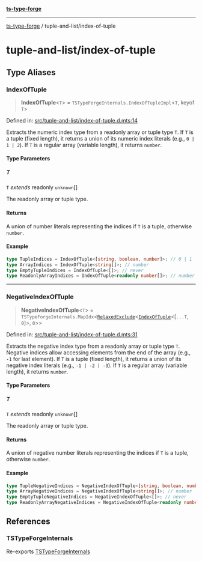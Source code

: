 [**ts-type-forge**](../README.md)

***

[ts-type-forge](../README.md) / tuple-and-list/index-of-tuple

# tuple-and-list/index-of-tuple

## Type Aliases

### IndexOfTuple

> **IndexOfTuple**\<`T`\> = `TSTypeForgeInternals.IndexOfTupleImpl`\<`T`, keyof `T`\>

Defined in: [src/tuple-and-list/index-of-tuple.d.mts:14](https://github.com/noshiro-pf/ts-type-forge/blob/main/src/tuple-and-list/index-of-tuple.d.mts#L14)

Extracts the numeric index type from a readonly array or tuple type `T`.
If `T` is a tuple (fixed length), it returns a union of its numeric index literals (e.g., `0 | 1 | 2`).
If `T` is a regular array (variable length), it returns `number`.

#### Type Parameters

##### T

`T` *extends* readonly `unknown`[]

The readonly array or tuple type.

#### Returns

A union of number literals representing the indices if `T` is a tuple, otherwise `number`.

#### Example

```ts
type TupleIndices = IndexOfTuple<[string, boolean, number]>; // 0 | 1 | 2
type ArrayIndices = IndexOfTuple<string[]>; // number
type EmptyTupleIndices = IndexOfTuple<[]>; // never
type ReadonlyArrayIndices = IndexOfTuple<readonly number[]>; // number
```

***

### NegativeIndexOfTuple

> **NegativeIndexOfTuple**\<`T`\> = `TSTypeForgeInternals.MapIdx`\<[`RelaxedExclude`](../record/std.md#relaxedexclude)\<[`IndexOfTuple`](#indexoftuple)\<\[`...T`, `0`\]\>, `0`\>\>

Defined in: [src/tuple-and-list/index-of-tuple.d.mts:31](https://github.com/noshiro-pf/ts-type-forge/blob/main/src/tuple-and-list/index-of-tuple.d.mts#L31)

Extracts the negative index type from a readonly array or tuple type `T`.
Negative indices allow accessing elements from the end of the array (e.g., `-1` for last element).
If `T` is a tuple (fixed length), it returns a union of its negative index literals (e.g., `-1 | -2 | -3`).
If `T` is a regular array (variable length), it returns `number`.

#### Type Parameters

##### T

`T` *extends* readonly `unknown`[]

The readonly array or tuple type.

#### Returns

A union of negative number literals representing the indices if `T` is a tuple, otherwise `number`.

#### Example

```ts
type TupleNegativeIndices = NegativeIndexOfTuple<[string, boolean, number]>; // -1 | -2 | -3
type ArrayNegativeIndices = NegativeIndexOfTuple<string[]>; // number
type EmptyTupleNegativeIndices = NegativeIndexOfTuple<[]>; // never
type ReadonlyArrayNegativeIndices = NegativeIndexOfTuple<readonly number[]>; // number
```

## References

### TSTypeForgeInternals

Re-exports [TSTypeForgeInternals](../branded-types/brand/namespaces/TSTypeForgeInternals/README.md)
